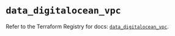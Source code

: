 # `data_digitalocean_vpc`

Refer to the Terraform Registry for docs: [`data_digitalocean_vpc`](https://registry.terraform.io/providers/digitalocean/digitalocean/2.46.0/docs/data-sources/vpc).
